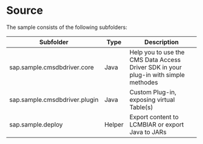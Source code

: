 # Source

The sample consists of the following subfolders:

  Subfolder          | Type | Description
  ----------------- | ---- | ---------------------------------------------------------------------------------------------
  sap.sample.cmsdbdriver.core | Java | Help you to use the CMS Data Access Driver SDK in your plug-in with simple methodes
  sap.sample.cmsdbdriver.plugin | Java | Custom Plug-in, exposing virtual Table(s)
  sap.sample.deploy | Helper | Export content to LCMBIAR or export Java to JARs